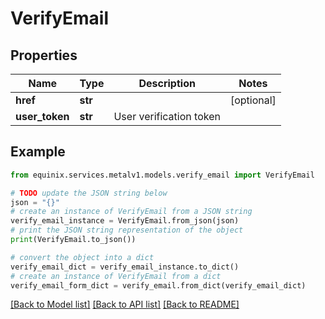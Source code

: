 # VerifyEmail


## Properties

Name | Type | Description | Notes
------------ | ------------- | ------------- | -------------
**href** | **str** |  | [optional] 
**user_token** | **str** | User verification token | 

## Example

```python
from equinix.services.metalv1.models.verify_email import VerifyEmail

# TODO update the JSON string below
json = "{}"
# create an instance of VerifyEmail from a JSON string
verify_email_instance = VerifyEmail.from_json(json)
# print the JSON string representation of the object
print(VerifyEmail.to_json())

# convert the object into a dict
verify_email_dict = verify_email_instance.to_dict()
# create an instance of VerifyEmail from a dict
verify_email_form_dict = verify_email.from_dict(verify_email_dict)
```
[[Back to Model list]](../README.md#documentation-for-models) [[Back to API list]](../README.md#documentation-for-api-endpoints) [[Back to README]](../README.md)


